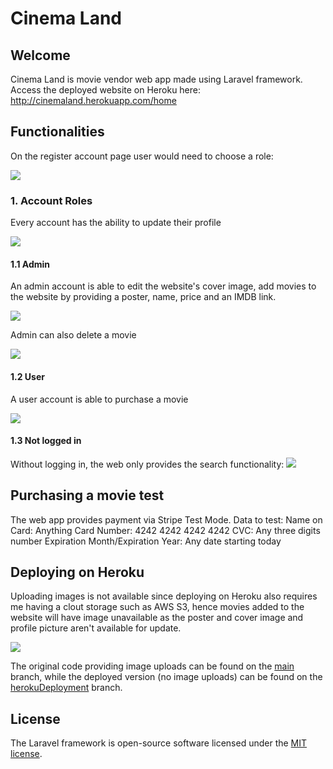 # Cinema Land

## Welcome

Cinema Land is movie vendor web app made using Laravel framework. Access the deployed website on Heroku here: 
http://cinemaland.herokuapp.com/home

## Functionalities

On the register account page user would need to choose a role:

![](https://i.imgur.com/ocuCuj5.png)

### 1. Account Roles

Every account has the ability to update their profile

![](https://i.imgur.com/FDJNDHX.png)

#### 1.1 Admin
An admin account is able to edit the website's cover image, add movies to the website by providing a poster, name, price and an IMDB link.

![](https://i.imgur.com/kNyLdFS.png)

Admin can also delete a movie

![](https://i.imgur.com/W1ftoKZ.png)

#### 1.2 User
A user account is able to purchase a movie

![](https://i.imgur.com/INMS5L4.png)

#### 1.3 Not logged in 
Without logging in, the web only provides the search functionality:
![](https://i.imgur.com/eN41JXH.png)


## Purchasing a movie test

The web app provides payment via Stripe Test Mode.
Data to test:
Name on Card: Anything
Card Number: 4242 4242 4242 4242
CVC: Any three digits number
Expiration Month/Expiration Year: Any date starting today

## Deploying on Heroku

Uploading images is not available since deploying on Heroku also requires me having a clout storage such as AWS S3, hence movies added to the website will have image unavailable as the poster and cover image and profile picture aren't available for update.

![](https://i.imgur.com/GLSqIbC.png)

The original code providing image uploads can be found on the [main](https://github.com/juliantjg/CinemaLand/tree/main) branch, while the deployed version (no image uploads) can be found on the [herokuDeployment](https://github.com/juliantjg/CinemaLand/tree/herokuDeployment) branch.

## License

The Laravel framework is open-source software licensed under the [MIT license](https://opensource.org/licenses/MIT).
